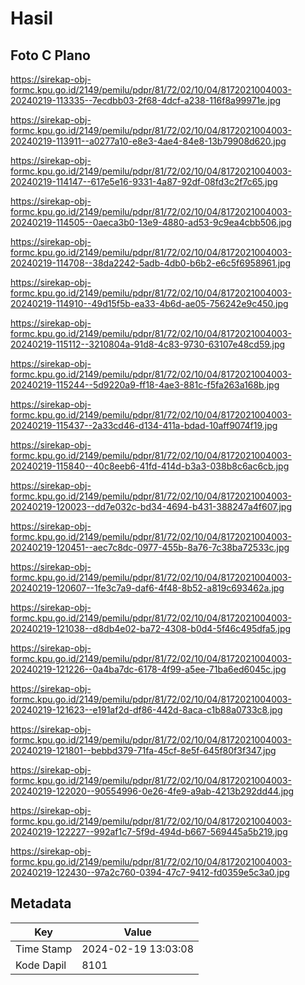 # Hasil

## Foto C Plano

https://sirekap-obj-formc.kpu.go.id/2149/pemilu/pdpr/81/72/02/10/04/8172021004003-20240219-113335--7ecdbb03-2f68-4dcf-a238-116f8a99971e.jpg

https://sirekap-obj-formc.kpu.go.id/2149/pemilu/pdpr/81/72/02/10/04/8172021004003-20240219-113911--a0277a10-e8e3-4ae4-84e8-13b79908d620.jpg

https://sirekap-obj-formc.kpu.go.id/2149/pemilu/pdpr/81/72/02/10/04/8172021004003-20240219-114147--617e5e16-9331-4a87-92df-08fd3c2f7c65.jpg

https://sirekap-obj-formc.kpu.go.id/2149/pemilu/pdpr/81/72/02/10/04/8172021004003-20240219-114505--0aeca3b0-13e9-4880-ad53-9c9ea4cbb506.jpg

https://sirekap-obj-formc.kpu.go.id/2149/pemilu/pdpr/81/72/02/10/04/8172021004003-20240219-114708--38da2242-5adb-4db0-b6b2-e6c5f6958961.jpg

https://sirekap-obj-formc.kpu.go.id/2149/pemilu/pdpr/81/72/02/10/04/8172021004003-20240219-114910--49d15f5b-ea33-4b6d-ae05-756242e9c450.jpg

https://sirekap-obj-formc.kpu.go.id/2149/pemilu/pdpr/81/72/02/10/04/8172021004003-20240219-115112--3210804a-91d8-4c83-9730-63107e48cd59.jpg

https://sirekap-obj-formc.kpu.go.id/2149/pemilu/pdpr/81/72/02/10/04/8172021004003-20240219-115244--5d9220a9-ff18-4ae3-881c-f5fa263a168b.jpg

https://sirekap-obj-formc.kpu.go.id/2149/pemilu/pdpr/81/72/02/10/04/8172021004003-20240219-115437--2a33cd46-d134-411a-bdad-10aff9074f19.jpg

https://sirekap-obj-formc.kpu.go.id/2149/pemilu/pdpr/81/72/02/10/04/8172021004003-20240219-115840--40c8eeb6-41fd-414d-b3a3-038b8c6ac6cb.jpg

https://sirekap-obj-formc.kpu.go.id/2149/pemilu/pdpr/81/72/02/10/04/8172021004003-20240219-120023--dd7e032c-bd34-4694-b431-388247a4f607.jpg

https://sirekap-obj-formc.kpu.go.id/2149/pemilu/pdpr/81/72/02/10/04/8172021004003-20240219-120451--aec7c8dc-0977-455b-8a76-7c38ba72533c.jpg

https://sirekap-obj-formc.kpu.go.id/2149/pemilu/pdpr/81/72/02/10/04/8172021004003-20240219-120607--1fe3c7a9-daf6-4f48-8b52-a819c693462a.jpg

https://sirekap-obj-formc.kpu.go.id/2149/pemilu/pdpr/81/72/02/10/04/8172021004003-20240219-121038--d8db4e02-ba72-4308-b0d4-5f46c495dfa5.jpg

https://sirekap-obj-formc.kpu.go.id/2149/pemilu/pdpr/81/72/02/10/04/8172021004003-20240219-121226--0a4ba7dc-6178-4f99-a5ee-71ba6ed6045c.jpg

https://sirekap-obj-formc.kpu.go.id/2149/pemilu/pdpr/81/72/02/10/04/8172021004003-20240219-121623--e191af2d-df86-442d-8aca-c1b88a0733c8.jpg

https://sirekap-obj-formc.kpu.go.id/2149/pemilu/pdpr/81/72/02/10/04/8172021004003-20240219-121801--bebbd379-71fa-45cf-8e5f-645f80f3f347.jpg

https://sirekap-obj-formc.kpu.go.id/2149/pemilu/pdpr/81/72/02/10/04/8172021004003-20240219-122020--90554996-0e26-4fe9-a9ab-4213b292dd44.jpg

https://sirekap-obj-formc.kpu.go.id/2149/pemilu/pdpr/81/72/02/10/04/8172021004003-20240219-122227--992af1c7-5f9d-494d-b667-569445a5b219.jpg

https://sirekap-obj-formc.kpu.go.id/2149/pemilu/pdpr/81/72/02/10/04/8172021004003-20240219-122430--97a2c760-0394-47c7-9412-fd0359e5c3a0.jpg


## Metadata

| Key        | Value               |
| ---------- | ------------------- |
| Time Stamp | 2024-02-19 13:03:08 |
| Kode Dapil | 8101                |



